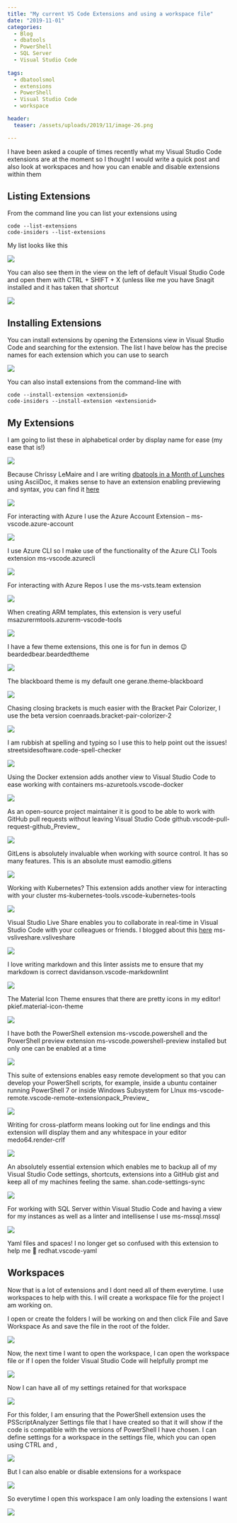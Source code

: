 ```yaml
---
title: "My current VS Code Extensions and using a workspace file"
date: "2019-11-01" 
categories:
  - Blog
  - dbatools
  - PowerShell
  - SQL Server
  - Visual Studio Code
  
tags:
  - dbatoolsmol
  - extensions
  - PowerShell
  - Visual Studio Code
  - workspace

header:
  teaser: /assets/uploads/2019/11/image-26.png

---
```

I have been asked a couple of times recently what my Visual Studio Code extensions are at the moment so I thought I would write a quick post and also look at workspaces and how you can enable and disable extensions within them

Listing Extensions
------------------

From the command line you can list your extensions using

    code --list-extensions
    code-insiders --list-extensions

My list looks like this

[![](https://blog.robsewell.com/assets/uploads/2019/11/image.png )](https://blog.robsewell.com/assets/uploads/2019/11/image.png?ssl=1)

You can also see them in the view on the left of default Visual Studio Code and open them with CTRL + SHIFT + X (unless like me you have Snagit installed and it has taken that shortcut

![](https://blog.robsewell.com/assets/uploads/2019/11/image-31.png )

Installing Extensions
---------------------

You can install extensions by opening the Extensions view in Visual Studio Code and searching for the extension. The list I have below has the precise names for each extension which you can use to search

![](https://blog.robsewell.com/assets/uploads/2019/11/image-24.png )

You can also install extensions from the command-line with

    code --install-extension <extensionid>
    code-insiders --install-extension <extensionid>

My Extensions
-------------

I am going to list these in alphabetical order by display name for ease (my ease that is!)

![](https://blog.robsewell.com/assets/uploads/2019/11/image-1.png )

Because Chrissy LeMaire and I are writing [dbatools in a Month of Lunches](https://beard.media/book) using AsciiDoc, it makes sense to have an extension enabling previewing and syntax, you can find it [here](https://marketplace.visualstudio.com/items?itemName=stayfool.vscode-asciidoc)

![](https://blog.robsewell.com/assets/uploads/2019/11/image-2.png )

For interacting with Azure I use the Azure Account Extension – ms-vscode.azure-account

![](https://blog.robsewell.com/assets/uploads/2019/11/image-3.png )

I use Azure CLI so I make use of the functionality of the Azure CLI Tools extension ms-vscode.azurecli

![](https://blog.robsewell.com/assets/uploads/2019/11/image-4.png )

For interacting with Azure Repos I use the ms-vsts.team extension

![](https://blog.robsewell.com/assets/uploads/2019/11/image-5.png )

When creating ARM templates, this extension is very useful msazurermtools.azurerm-vscode-tools

![](https://blog.robsewell.com/assets/uploads/2019/11/image-6.png )

I have a few theme extensions, this one is for fun in demos 😉 beardedbear.beardedtheme

![](https://blog.robsewell.com/assets/uploads/2019/11/image-7.png )

The blackboard theme is my default one gerane.theme-blackboard

![](https://blog.robsewell.com/assets/uploads/2019/11/image-8.png )

Chasing closing brackets is much easier with the Bracket Pair Colorizer, I use the beta version coenraads.bracket-pair-colorizer-2

![](https://blog.robsewell.com/assets/uploads/2019/11/image-10.png )

I am rubbish at spelling and typing so I use this to help point out the issues! streetsidesoftware.code-spell-checker

![](https://blog.robsewell.com/assets/uploads/2019/11/image-11.png )

Using the Docker extension adds another view to Visual Studio Code to ease working with containers ms-azuretools.vscode-docker

![](https://blog.robsewell.com/assets/uploads/2019/11/image-12.png )

As an open-source project maintainer it is good to be able to work with GitHub pull requests without leaving Visual Studio Code github.vscode-pull-request-github_Preview_

![](https://blog.robsewell.com/assets/uploads/2019/11/image-13.png )

GitLens is absolutely invaluable when working with source control. It has so many features. This is an absolute must eamodio.gitlens

![](https://blog.robsewell.com/assets/uploads/2019/11/image-14.png )

Working with Kubernetes? This extension adds another view for interacting with your cluster ms-kubernetes-tools.vscode-kubernetes-tools

![](https://blog.robsewell.com/assets/uploads/2019/11/image-15.png )

Visual Studio Live Share enables you to collaborate in real-time in Visual Studio Code with your colleagues or friends. I blogged about this [here](https://blog.robsewell.com/visual-studio-code-live-sharing-set-up/) ms-vsliveshare.vsliveshare

![](https://blog.robsewell.com/assets/uploads/2019/11/image-16.png )

I love writing markdown and this linter assists me to ensure that my markdown is correct davidanson.vscode-markdownlint

![](https://blog.robsewell.com/assets/uploads/2019/11/image-17.png )

The Material Icon Theme ensures that there are pretty icons in my editor! pkief.material-icon-theme

![](https://blog.robsewell.com/assets/uploads/2019/11/image-18.png )

I have both the PowerShell extension ms-vscode.powershell and the PowerShell preview extension ms-vscode.powershell-preview installed but only one can be enabled at a time

![](https://blog.robsewell.com/assets/uploads/2019/11/image-19.png )

This suite of extensions enables easy remote development so that you can develop your PowerShell scripts, for example, inside a ubuntu container running PowerShell 7 or inside Windows Subsystem for LInux ms-vscode-remote.vscode-remote-extensionpack_Preview_

![](https://blog.robsewell.com/assets/uploads/2019/11/image-20.png )

Writing for cross-platform means looking out for line endings and this extension will display them and any whitespace in your editor medo64.render-crlf

![](https://blog.robsewell.com/assets/uploads/2019/11/image-21.png )

An absolutely essential extension which enables me to backup all of my Visual Studio Code settings, shortcuts, extensions into a GitHub gist and keep all of my machines feeling the same. shan.code-settings-sync

![](https://blog.robsewell.com/assets/uploads/2019/11/image-22.png )

For working with SQL Server within Visual Studio Code and having a view for my instances as well as a linter and intellisense I use ms-mssql.mssql

![](https://blog.robsewell.com/assets/uploads/2019/11/image-23.png )

Yaml files and spaces! I no longer get so confused with this extension to help me 🙂 redhat.vscode-yaml

Workspaces
----------

Now that is a lot of extensions and I dont need all of them everytime. I use workspaces to help with this. I will create a workspace file for the project I am working on.

I open or create the folders I will be working on and then click File and Save Workspace As and save the file in the root of the folder.

![](https://blog.robsewell.com/assets/uploads/2019/11/image-25.png )

Now, the next time I want to open the workspace, I can open the workspace file or if I open the folder Visual Studio Code will helpfully prompt me

![](https://blog.robsewell.com/assets/uploads/2019/11/image-26.png )

Now I can have all of my settings retained for that workspace

![](https://blog.robsewell.com/assets/uploads/2019/11/image-27.png )

For this folder, I am ensuring that the PowerShell extension uses the PSScriptAnalyzer Settings file that I have created so that it will show if the code is compatible with the versions of PowerShell I have chosen. I can define settings for a workspace in the settings file, which you can open using CTRL and ,

![](https://blog.robsewell.com/assets/uploads/2019/11/image-28.png )

But I can also enable or disable extensions for a workspace

![](https://blog.robsewell.com/assets/uploads/2019/11/image-29.png )

So everytime I open this workspace I am only loading the extensions I want

![](https://blog.robsewell.com/assets/uploads/2019/11/image-30.png )
